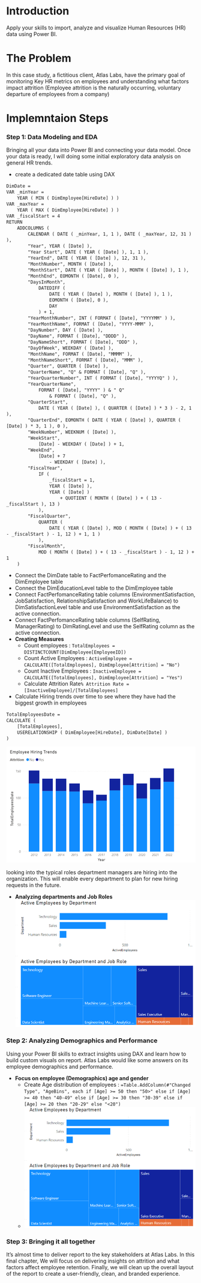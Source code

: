# Introduction

Apply your skills to import, analyze and visualize Human Resources (HR) data using Power BI.

# The Problem

In this case study, a fictitious client, Atlas Labs, have the primary goal of monitoring Key HR metrics on employees and understanding what factors impact attrition (Employee attrition is the naturally occurring, voluntary departure of employees from a company)

# Implemntaion Steps

### Step 1: Data Modeling and EDA

Bringing all your data into Power BI and connecting your data model. Once your data is ready, I will doing some initial exploratory data analysis on general HR trends.

* create a dedicated date table using DAX

```
DimDate =
VAR _minYear =
    YEAR ( MIN ( DimEmployee[HireDate] ) )
VAR _maxYear =
    YEAR ( MAX ( DimEmployee[HireDate] ) )
VAR _fiscalStart = 4
RETURN
    ADDCOLUMNS (
        CALENDAR ( DATE ( _minYear, 1, 1 ), DATE ( _maxYear, 12, 31 ) ),
        "Year", YEAR ( [Date] ),
        "Year Start", DATE ( YEAR ( [Date] ), 1, 1 ),
        "YearEnd", DATE ( YEAR ( [Date] ), 12, 31 ),
        "MonthNumber", MONTH ( [Date] ),
        "MonthStart", DATE ( YEAR ( [Date] ), MONTH ( [Date] ), 1 ),
        "MonthEnd", EOMONTH ( [Date], 0 ),
        "DaysInMonth",
            DATEDIFF (
                DATE ( YEAR ( [Date] ), MONTH ( [Date] ), 1 ),
                EOMONTH ( [Date], 0 ),
                DAY
            ) + 1,
        "YearMonthNumber", INT ( FORMAT ( [Date], "YYYYMM" ) ),
        "YearMonthName", FORMAT ( [Date], "YYYY-MMM" ),
        "DayNumber", DAY ( [Date] ),
        "DayName", FORMAT ( [Date], "DDDD" ),
        "DayNameShort", FORMAT ( [Date], "DDD" ),
        "DayOfWeek", WEEKDAY ( [Date] ),
        "MonthName", FORMAT ( [Date], "MMMM" ),
        "MonthNameShort", FORMAT ( [Date], "MMM" ),
        "Quarter", QUARTER ( [Date] ),
        "QuarterName", "Q" & FORMAT ( [Date], "Q" ),
        "YearQuarterNumber", INT ( FORMAT ( [Date], "YYYYQ" ) ),
        "YearQuarterName",
            FORMAT ( [Date], "YYYY" ) & " Q"
                & FORMAT ( [Date], "Q" ),
        "QuarterStart",
            DATE ( YEAR ( [Date] ), ( QUARTER ( [Date] ) * 3 ) - 2, 1 ),
        "QuarterEnd", EOMONTH ( DATE ( YEAR ( [Date] ), QUARTER ( [Date] ) * 3, 1 ), 0 ),
        "WeekNumber", WEEKNUM ( [Date] ),
        "WeekStart",
            [Date] - WEEKDAY ( [Date] ) + 1,
        "WeekEnd",
            [Date] + 7
                - WEEKDAY ( [Date] ),
        "FiscalYear",
            IF (
                _fiscalStart = 1,
                YEAR ( [Date] ),
                YEAR ( [Date] )
                    + QUOTIENT ( MONTH ( [Date] ) + ( 13 - _fiscalStart ), 13 )
            ),
        "FiscalQuarter",
            QUARTER (
                DATE ( YEAR ( [Date] ), MOD ( MONTH ( [Date] ) + ( 13 - _fiscalStart ) - 1, 12 ) + 1, 1 )
            ),
        "FiscalMonth",
            MOD ( MONTH ( [Date] ) + ( 13 - _fiscalStart ) - 1, 12 ) + 1
    )
```

* Connect the DimDate table to FactPerfomanceRating and the DimEmployee table
* Connect the DimEducationLevel table to the DimEmployee table
* Connect FactPerfomanceRating table columns (EnvironmentSatisfaction, JobSatisfaction, RelationshipSatisfaction and WorkLifeBalance) to DimSatisfactionLevel table and use EnvironmentSatisfaction as the active connection.
* Connect FactPerfomanceRating table columns (SelfRating, ManagerRating) to DimRatingLevel and use the SelfRating column as the active connection.
* **Creating Measures**
    * Count employees : `TotalEmployees = DISTINCTCOUNT(DimEmployee[EmployeeID]) `
    * Count Active Employees : `ActiveEmployee = CALCULATE([TotalEmployees], DimEmployee[Attrition] = "No")`
    * Count Inactive Employees : `InactiveEmployee = CALCULATE([TotalEmployees], DimEmployee[Attrition] = "Yes")`
    * Calculate Attrition Rate`% Attrition Rate = [InactiveEmployee]/[TotalEmployees]`
* Calculate Hiring trends over time to see where they have had the biggest growth in employees

```
TotalEmployeesDate =
CALCULATE (
    [TotalEmployees],
    USERELATIONSHIP ( DimEmployee[HireDate], DimDate[Date] )
)
```

![Hiring trends over time](/Images/1.png)

looking into the typical roles department managers are hiring into the organization.
This will enable every department to plan for new hiring requests in the future.

* **Analyzing departments and Job Roles**
    ![Analyzing departments and Job Roles](/Images/2.png)

### Step 2: Analyzing Demographics and Performance

Using your Power BI skills to extract insights using DAX and learn how to build custom visuals on report.
Atlas Labs would like some answers on its employee demographics and performance.

* **Focus on employee (Demographics) age and gender**
    * Create Age distribution of employees : `=Table.AddColumn(#"Changed Type", "AgeBins", each if [Age] >= 50 then "50>" else if [Age] >= 40 then "40-49" else if [Age] >= 30 then "30-39" else if [Age] >= 20 then "20-29" else "<20")`
    * ![Analyzing departments and Job Roles](/Images/2.png)
        


### Step 3: Bringing it all together

It’s almost time to deliver report to the key stakeholders at Atlas Labs. In this final chapter, We will focus on delivering insights on attrition and what factors affect employee retention.
Finally, we will clean up the overall layout of the report to create a user-friendly, clean, and branded experience.